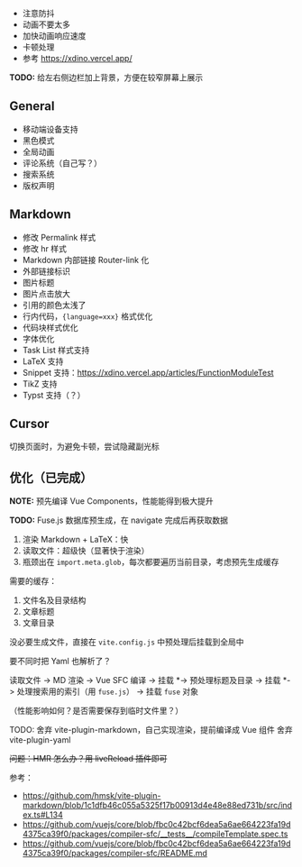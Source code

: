  - 注意防抖
 - 动画不要太多
 - 加快动画响应速度
 - 卡顿处理
 - 参考 https://xdino.vercel.app/

**TODO:** 给左右侧边栏加上背景，方便在较窄屏幕上展示

## General

 - 移动端设备支持
 - 黑色模式
 - 全局动画
 - 评论系统（自己写？）
 - 搜索系统
 - 版权声明

## Markdown
 
 - 修改 Permalink 样式
 - 修改 hr 样式
 - Markdown 内部链接 Router-link 化
 - 外部链接标识
 - 图片标题
 - 图片点击放大
 - 引用的颜色太浅了
 - 行内代码，`{language=xxx}` 格式优化
 - 代码块样式优化
 - 字体优化
 - Task List 样式支持
 - LaTeX 支持
 - Snippet 支持：https://xdino.vercel.app/articles/FunctionModuleTest
 - TikZ 支持
 - Typst 支持（？）

## Cursor

切换页面时，为避免卡顿，尝试隐藏副光标

## 优化（已完成）

**NOTE:** 预先编译 Vue Components，性能能得到极大提升

**TODO:** Fuse.js 数据库预生成，在 navigate 完成后再获取数据

1. 渲染 Markdown + LaTeX：快
2. 读取文件：超级快（显著快于渲染）
3. 瓶颈出在 `import.meta.glob`，每次都要遍历当前目录，考虑预先生成缓存

需要的缓存：

1. 文件名及目录结构
2. 文章标题
3. 文章目录

没必要生成文件，直接在 `vite.config.js` 中预处理后挂载到全局中

要不同时把 Yaml 也解析了？

读取文件 -> MD 渲染 -> Vue SFC 编译 -> 挂载
       *-> 预处理标题及目录 -> 挂载
       *-> 处理搜索用的索引（用 `fuse.js`） -> 挂载 `fuse` 对象

（性能影响如何？是否需要保存到临时文件里？）

TODO: 舍弃 vite-plugin-markdown，自己实现渲染，提前编译成 Vue 组件
      舍弃 vite-plugin-yaml

~~问题：HMR 怎么办？用 liveReload 插件即可~~

参考：
 - https://github.com/hmsk/vite-plugin-markdown/blob/1c1dfb46c055a5325f17b00913d4e48e88ed731b/src/index.ts#L134
 - https://github.com/vuejs/core/blob/fbc0c42bcf6dea5a6ae664223fa19d4375ca39f0/packages/compiler-sfc/__tests__/compileTemplate.spec.ts
 - https://github.com/vuejs/core/blob/fbc0c42bcf6dea5a6ae664223fa19d4375ca39f0/packages/compiler-sfc/README.md
